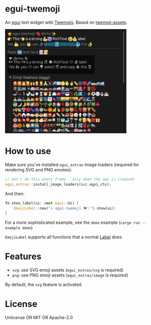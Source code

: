 # egui-twemoji

An [egui](https://egui.rs/) text widget with [Twemojis](https://github.com/twitter/twemoji). Based on [twemoji-assets](https://github.com/cptpiepmatz/twemoji-assets).

![demo](/media/demo.png)

# How to use

Make sure you've installed `egui_extras` image loaders (required for rendering SVG and PNG emotes):

```rust
// don't do this every frame - only when the app is created!
egui_extras::install_image_loaders(&cc.egui_ctx);
```

And then:

```rust
fn show_label(ui: &mut egui::Ui) {
    EmojiLabel::new("⭐ egui-twemoji 🐦✨").show(ui);
}
```

For a more sophisticated example, see the `demo` example (`cargo run --example demo`)

`EmojiLabel` supports all functions that a normal 
[Label](https://docs.rs/egui/latest/egui/widgets/struct.Label.html) does.

# Features

* `svg`: use SVG emoji assets (`egui_extras/svg` is required)
* `png`: use PNG emoji assets (`egui_extras/image` is required)

By default, the `svg` feature is activated.

# License

Unlicense OR MIT OR Apache-2.0
